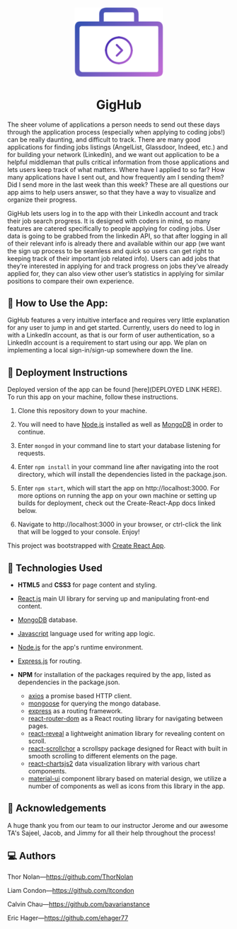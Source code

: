 <h1 align="center">
  <img src="./client/public/img/gighub-logo.png" alt="GigHub's Logo" width="200"></a>
</h1>

<h1 align="center">GigHub</h1>

The sheer volume of applications a person needs to send out these days through the application process (especially when applying to coding jobs!) can be really daunting, and difficult to track. There are many good applications for finding jobs listings (AngelList, Glassdoor, Indeed, etc.) and for building your network (LinkedIn), and we want out application to be a helpful middleman that pulls critical information from those applications and lets users keep track of what matters. Where have I applied to so far? How many applications have I sent out, and how frequently am I sending them? Did I send more in the last week than this week? These are all questions our app aims to help users answer, so that they have a way to visualize and organize their progress.

GigHub lets users log in to the app with their LinkedIn account and track their job search progress. It is designed with coders in mind, so many features are catered specifically to people applying for coding jobs. User data is going to be grabbed from the linkedin API, so that after logging in all of their relevant info is already there and available within our app (we want the sign up process to be seamless and quick so users can get right to keeping track of their important job related info). Users can add jobs that they’re interested in applying for and track progress on jobs they’ve already applied for, they can also view other user’s statistics in applying for similar positions to compare their own experience.

## 🔑 How to Use the App:

GigHub features a very intuitive interface and requires very little explanation for any user to jump in and get started. Currently, users do need to log in with a LinkedIn account, as that is our form of user authentication, so a LinkedIn account is a requirement to start using our app. We plan on implementing a local sign-in/sign-up somewhere down the line.

## 📁 Deployment Instructions

Deployed version of the app can be found [here](DEPLOYED LINK HERE). To run this app on your machine, follow these instructions. 

1. Clone this repository down to your machine.
   
2. You will need to have [Node.js](https://nodejs.org/en/) installed as well as [MongoDB](https://www.mongodb.com/) in order to continue.
   
3. Enter `mongod` in your command line to start your database listening for requests. 
   
4. Enter `npm install` in your command line after navigating into the root directory, which will install the dependencies listed in the package.json.
   
5. Enter `npm start`, which will start the app on http://localhost:3000. For more options on running the app on your own machine or setting up builds for deployment, check out the Create-React-App docs linked below.
   
6. Navigate to http://localhost:3000 in your browser, or ctrl-click the link that will be logged to your console. Enjoy!

This project was bootstrapped with [Create React App](https://github.com/facebook/create-react-app).

## 🔧 Technologies Used  

+ **HTML5** and **CSS3** for page content and styling.
  
+ [React.js](https://reactjs.org/) main UI library for serving up and manipulating front-end content.
  
+ [MongoDB](https://www.mongodb.com/) database.

+ [Javascript](https://www.javascript.com/) language used for writing app logic.
  
+ [Node.js](https://nodejs.org/en/) for the app's runtime environment.
  
+ [Express.js](https://expressjs.com/) for routing.

+ **NPM** for installation of the packages required by the app, listed as dependencies in the package.json.
  + [axios](https://www.npmjs.com/package/axios) a promise based HTTP client.
  + [mongoose](https://www.npmjs.com/package/mongoose) for querying the mongo database. 
  + [express](https://www.npmjs.com/package/express) as a routing framework.
  + [react-router-dom](https://www.npmjs.com/package/react-router-dom) as a React routing library for navigating between pages.
  + [react-reveal](https://www.npmjs.com/package/react-reveal) a lightweight animation library for revealing content on scroll.
  + [react-scrollchor](https://www.npmjs.com/package/react-scrollchor) a scrollspy package designed for React with built in smooth scrolling to different elements on the page.
  + [react-chartsjs2](https://www.npmjs.com/package/react-chartjs-2) data visualization library with various chart components.
  + [material-ui](https://www.npmjs.com/package/@material-ui/core) component library based on material design, we utilize a number of components as well as icons from this library in the app. 

## 🌟 Acknowledgements

A huge thank you from our team to our instructor Jerome and our awesome TA's Sajeel, Jacob, and Jimmy for all their help throughout the process! 

## 💻 Authors 

Thor Nolan—https://github.com/ThorNolan

Liam Condon—https://github.com/ltcondon

Calvin Chau—https://github.com/bavarianstance

Eric Hager—https://github.com/ehager77

